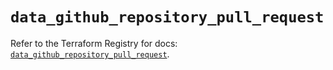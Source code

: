 # `data_github_repository_pull_request`

Refer to the Terraform Registry for docs: [`data_github_repository_pull_request`](https://registry.terraform.io/providers/integrations/github/5.45.0/docs/data-sources/repository_pull_request).
